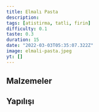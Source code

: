 ```yaml
---
title: Elmalı Pasta
description:
tags: [atistirma, tatli, firin]
difficulty: 0.1
taste: 0.3
duration: 15
date: "2022-03-03T05:35:07.322Z"
image: elmali-pasta.jpeg
yt: []
---
```


## Malzemeler

## Yapılışı
